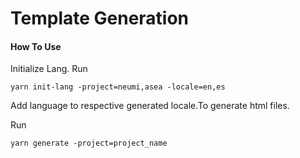 # Template Generation

#### How To Use

Initialize Lang.
Run

```
yarn init-lang -project=neumi,asea -locale=en,es
```

Add language to respective generated locale.To generate html files. 

Run
```
yarn generate -project=project_name
```
